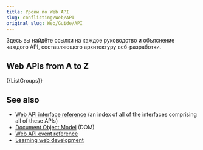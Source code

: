 ```yaml
---
title: Уроки по Web API
slug: conflicting/Web/API
original_slug: Web/Guide/API
---
```


Здесь вы найдёте ссылки на каждое руководство и объяснение каждого API, составляющего архитектуру веб-разработки.

## Web APIs from A to Z

{{ListGroups}}

## See also

- [Web API interface reference](/ru/docs/Web/API) (an index of all of the interfaces comprising all of these APIs)
- [Document Object Model](/ru/docs/Web/API/Document_Object_Model) (DOM)
- [Web API event reference](/ru/docs/Web/Events)
- [Learning web development](/ru/docs/Learn)
